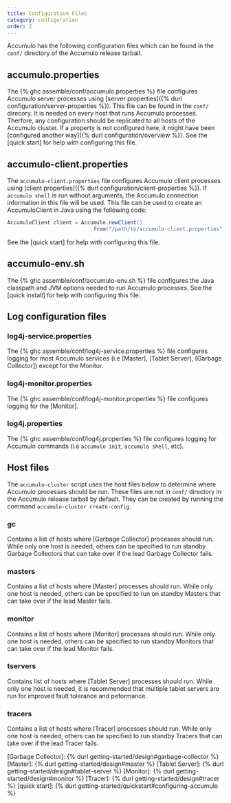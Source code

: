 ```yaml
---
title: Configuration Files
category: configuration
order: 2
---
```


Accumulo has the following configuration files which can be found in the
`conf/` directory of the Accumulo release tarball.

## accumulo.properties

The {% ghc assemble/conf/accumulo.properties %} file configures Accumulo server processes using
[server properties]({% durl configuration/server-properties %}). This file can be found in the `conf/`
direcory. It is needed on every host that runs Accumulo processes. Therfore, any configuration should be
replicated to all hosts of the Accumulo cluster. If a property is not configured here, it might have been
[configured another way]({% durl configuration/overview %}).  See the [quick start] for help with
configuring this file.

## accumulo-client.properties

The `accumulo-client.properties` file configures Accumulo client processes using
[client properties]({% durl configuration/client-properties %}). If `accumulo shell` is run without arguments,
the Accumulo connection information in this file will be used. This file can be used to create an AccumuloClient
in Java using the following code:

```java
AccumuloClient client = Accumulo.newClient()
                           .from("/path/to/accumulo-client.properties").build();
```

See the [quick start] for help with configuring this file.

## accumulo-env.sh

The {% ghc assemble/conf/accumulo-env.sh %} file configures the Java classpath and JVM options needed to run
Accumulo processes. See the [quick install] for help with configuring this file.

## Log configuration files

### log4j-service.properties

The {% ghc assemble/conf/log4j-service.properties %} file configures logging for most Accumulo services
(i.e [Master], [Tablet Server], [Garbage Collector]) except for the Monitor.

### log4j-monitor.properties

The {% ghc assemble/conf/log4j-monitor.properties %} file configures logging for the [Monitor].

### log4j.properties

The {% ghc assemble/conf/log4j.properties %} file configures logging for Accumulo commands (i.e `accumulo init`,
`accumulo shell`, etc).

## Host files

The `accumulo-cluster` script uses the host files below to determine where Accumulo processes should be run.
These files are not in `conf/` directory in the Accumulo release tarball by default. They can be created by running
the command `accumulo-cluster create-config`.

### gc

Contains a list of hosts where [Garbage Collector] processes should run. While only one host is needed, others can be specified
to run standby Garbage Collectors that can take over if the lead Garbage Collector fails.

### masters

Contains a list of hosts where [Master] processes should run. While only one host is needed, others can be specified
to run on standby Masters that can take over if the lead Master fails.

### monitor

Contains a list of hosts where [Monitor] processes should run. While only one host is needed, others can be specified
to run standby Monitors that can take over if the lead Monitor fails.

### tservers

Contains list of hosts where [Tablet Server] processes should run. While only one host is needed, it is recommended that
multiple tablet servers are run for improved fault tolerance and peformance.

### tracers

Contains a list of hosts where [Tracer] processes should run. While only one host is needed, others can be specified
to run standby Tracers that can take over if the lead Tracer fails.

[Garbage Collector]: {% durl getting-started/design#garbage-collector %}
[Master]: {% durl getting-started/design#master %}
[Tablet Server]: {% durl getting-started/design#tablet-server %}
[Monitor]: {% durl getting-started/design#monitor %}
[Tracer]: {% durl getting-started/design#tracer %}
[quick start]: {% durl getting-started/quickstart#configuring-accumulo %}
